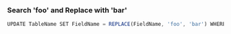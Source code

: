 ### Search 'foo' and Replace with 'bar'
```javascript
UPDATE TableName SET FieldName = REPLACE(FieldName, 'foo', 'bar') WHERE INSTR(FieldName, 'foo') > 0;
```
